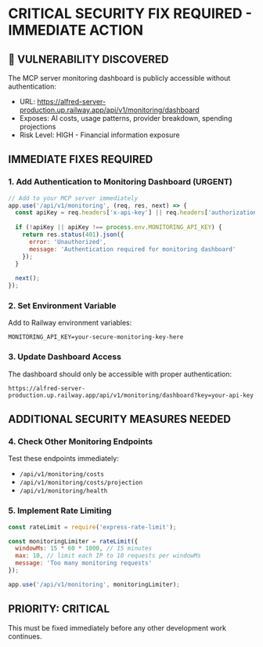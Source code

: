 # CRITICAL SECURITY FIX REQUIRED - IMMEDIATE ACTION

## 🚨 VULNERABILITY DISCOVERED
The MCP server monitoring dashboard is publicly accessible without authentication:
- URL: https://alfred-server-production.up.railway.app/api/v1/monitoring/dashboard
- Exposes: AI costs, usage patterns, provider breakdown, spending projections
- Risk Level: HIGH - Financial information exposure

## IMMEDIATE FIXES REQUIRED

### 1. Add Authentication to Monitoring Dashboard (URGENT)
```javascript
// Add to your MCP server immediately
app.use('/api/v1/monitoring', (req, res, next) => {
  const apiKey = req.headers['x-api-key'] || req.headers['authorization'];
  
  if (!apiKey || apiKey !== process.env.MONITORING_API_KEY) {
    return res.status(401).json({ 
      error: 'Unauthorized',
      message: 'Authentication required for monitoring dashboard' 
    });
  }
  
  next();
});
```

### 2. Set Environment Variable
Add to Railway environment variables:
```
MONITORING_API_KEY=your-secure-monitoring-key-here
```

### 3. Update Dashboard Access
The dashboard should only be accessible with proper authentication:
```
https://alfred-server-production.up.railway.app/api/v1/monitoring/dashboard?key=your-api-key
```

## ADDITIONAL SECURITY MEASURES NEEDED

### 4. Check Other Monitoring Endpoints
Test these endpoints immediately:
- `/api/v1/monitoring/costs`
- `/api/v1/monitoring/costs/projection`
- `/api/v1/monitoring/health`

### 5. Implement Rate Limiting
```javascript
const rateLimit = require('express-rate-limit');

const monitoringLimiter = rateLimit({
  windowMs: 15 * 60 * 1000, // 15 minutes
  max: 10, // limit each IP to 10 requests per windowMs
  message: 'Too many monitoring requests'
});

app.use('/api/v1/monitoring', monitoringLimiter);
```

## PRIORITY: CRITICAL
This must be fixed immediately before any other development work continues.
